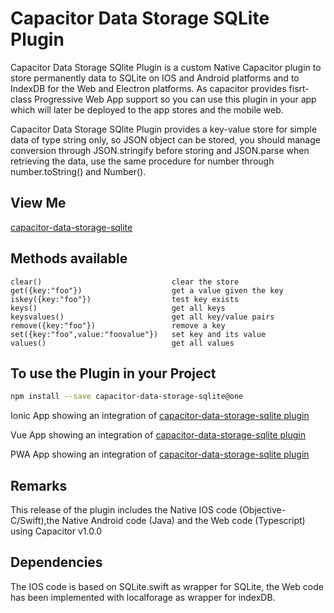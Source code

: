 # Capacitor Data Storage SQLite Plugin
Capacitor Data Storage SQlite  Plugin is a custom Native Capacitor plugin to store permanently data to SQLite on IOS and Android platforms and to IndexDB for the Web and Electron platforms.
As capacitor provides fisrt-class Progressive Web App support so you can use this plugin in your app which will later be deployed to the app stores and the mobile web.

Capacitor Data Storage SQlite Plugin provides a key-value store for simple data of type string only, so JSON object can be stored, you should manage conversion through JSON.stringify before storing and JSON.parse when retrieving the data, use the same procedure for number through number.toString() and Number().


## View Me
[capacitor-data-storage-sqlite](https://ionicpwacapacitorstorage.firebaseapp.com)

## Methods available

    clear()                             clear the store
    get({key:"foo"})                    get a value given the key           
    iskey({key:"foo"})                  test key exists
    keys()                              get all keys
    keysvalues()                        get all key/value pairs
    remove({key:"foo"})                 remove a key
    set({key:"foo",value:"foovalue"})   set key and its value
    values()                            get all values

## To use the Plugin in your Project
```bash
npm install --save capacitor-data-storage-sqlite@one
```

Ionic App showing an integration of [capacitor-data-storage-sqlite plugin](https://github.com/jepiqueau/ionic-capacitor-data-storage-sqlite)

Vue App showing an integration of [capacitor-data-storage-sqlite plugin](https://github.com/jepiqueau/vue-capacitor-data-storage-sqlite)

PWA App showing an integration of 
[capacitor-data-storage-sqlite plugin](https://github.com/jepiqueau/ionicpwacapacitorstorage.git)


## Remarks
This release of the plugin includes the Native IOS code (Objective-C/Swift),the Native Android code (Java) and the Web code (Typescript) using Capacitor v1.0.0

## Dependencies
The IOS code is based on SQLite.swift as wrapper for SQLite, the Web code has been implemented with localforage  as wrapper for indexDB.


